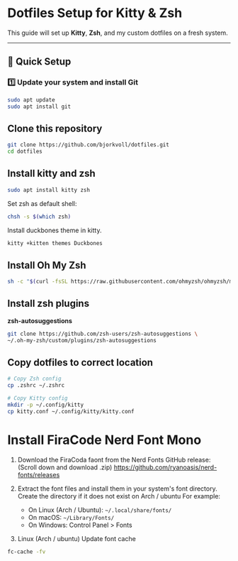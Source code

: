 # Dotfiles Setup for Kitty & Zsh

This guide will set up **Kitty**, **Zsh**, and my custom dotfiles on a fresh system.  

---

## 🚀 Quick Setup

### 1️⃣ Update your system and install Git
```bash
sudo apt update
sudo apt install git
```


## Clone this repository
```bash
git clone https://github.com/bjorkvoll/dotfiles.git
cd dotfiles
```

## Install kitty and zsh
```bash
sudo apt install kitty zsh
```

Set zsh as default shell:
```bash
chsh -s $(which zsh)
```

Install duckbones theme in kitty.
```bash
kitty +kitten themes Duckbones
```

## Install Oh My Zsh
```bash
sh -c "$(curl -fsSL https://raw.githubusercontent.com/ohmyzsh/ohmyzsh/master/tools/install.sh)"
```

## Install zsh plugins

**zsh-autosuggestions**
```bash
git clone https://github.com/zsh-users/zsh-autosuggestions \
~/.oh-my-zsh/custom/plugins/zsh-autosuggestions
```

## Copy dotfiles to correct location
```bash
# Copy Zsh config
cp .zshrc ~/.zshrc

# Copy Kitty config
mkdir -p ~/.config/kitty
cp kitty.conf ~/.config/kitty/kitty.conf
```



# Install FiraCode Nerd Font Mono
1. Download the FiraCoda faont from the Nerd Fonts GitHub release: (Scroll down and download .zip) 
   https://github.com/ryanoasis/nerd-fonts/releases

2. Extract the font files and install them in your system's font directory.
   Create the directory if it does not exist on Arch / ubuntu
   For example:
   - On Linux (Arch / Ubuntu): `~/.local/share/fonts/`
   - On macOS: `~/Library/Fonts/`
   - On Windows: Control Panel > Fonts

3. Linux (Arch / ubuntu) Update font cache
```bash
fc-cache -fv
```
